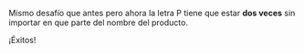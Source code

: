 Mismo desafío que antes pero ahora la letra P tiene que estar **dos veces** sin importar en que parte del nombre del producto.

¡Éxitos!